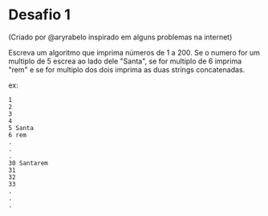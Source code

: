 # Desafio 1 
(Criado por @aryrabelo inspirado em alguns problemas na internet)

Escreva um algoritmo que imprima números de 1 a 200. Se o numero for um multiplo de 5 escrea ao lado dele "Santa", se for multiplo de 6 imprima "rem" e se for multiplo dos dois imprima as duas strings concatenadas.

ex:

```
1
2
3
4
5 Santa
6 rem
.
.
.
30 Santarem
31
32
33
.
.
.
```
